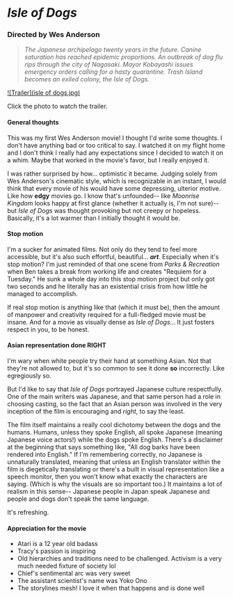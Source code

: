 # _Isle of Dogs_
### Directed by Wes Anderson

> _The Japanese archipelago twenty years in the future. Canine saturation has reached epidemic proportions. An outbreak of dog flu rips through the city of Nagasaki. Mayor Kobayashi issues emergency orders calling for a hasty quarantine. Trash Island becomes an exiled colony, the Isle of Dogs._

[![Trailer](isle of dogs.jpg)](http://www.youtube.com/watch?v=dt__kig8PVU)


Click the photo to watch the trailer.

#### General thoughts

This was my first Wes Anderson movie! I thought I'd write some thoughts. I don't have anything bad or too critical to say. I watched it on my flight home and I don't think I really had any expectations since I decided to watch it on a whim. Maybe that worked in the movie's favor, but I really enjoyed it. 

I was rather surprised by how... optimistic it became. Judging solely from Wes Anderson's cinematic style, which is recognizable in an instant, I would think that every movie of his would have some depressing, ulterior motive. Like how **edgy** movies go. I know that's unfounded-- like _Moonrise Kingdom_ looks happy at first glance (whether it actually is, I'm not sure)-- but _Isle of Dogs_ was thought provoking but not creepy or hopeless. Basically, it's a lot warmer than I initially thought it would be.

#### Stop motion

I'm a sucker for animated films. Not only do they tend to feel more accessible, but it's also such effortful, beautiful... ***art***. Especially when it's stop motion? I'm just reminded of that one scene from _Parks & Recreation_ when Ben takes a break from working life and creates "Requiem for a Tuesday." He sunk a whole day into this stop motion project but only got two seconds and he literally has an existential crisis from how little he managed to accomplish.

If real stop motion is anything like that (which it must be), then the amount of manpower and creativity required for a full-fledged movie must be insane. And for a movie as visually dense as _Isle of Dogs_... It just fosters respect in you, to be honest.

#### Asian representation done RIGHT

I'm wary when white people try their hand at something Asian. Not that they're not allowed to, but it's so common to see it done **so** incorrectly. Like egregiously so.

But I'd like to say that _Isle of Dogs_ portrayed Japanese culture respectfully. One of the main writers was Japanese, and that same person had a role in choosing casting, so the fact that an Asian person was involved in the very inception of the film is encouraging and _right_, to say the least.

The film itself maintains a really cool dichotomy between the dogs and the humans. Humans, unless they spoke English, all spoke Japanese (meaning Japanese voice actors!) while the dogs spoke English. There's a disclaimer at the beginning that says something like, "All dog barks have been rendered into English." If I'm remembering correctly, no Japanese is unnaturally translated, meaning that unless an English translator within the film is diegetically translating or there's a built in visual representation like a speech monitor, then you won't know what exactly the characters are saying. (Which is why the visuals are so important too.) It maintains a lot of realism in this sense-- Japanese people in Japan speak Japanese and people and dogs don't speak the same language.

It's refreshing.

#### Appreciation for the movie

* Atari is a 12 year old badass
* Tracy's passion is inspiring
* Old hierarchies and traditions need to be challenged. Activism is a very much needed fixture of society lol
* Chief's sentimental arc was very sweet
* The assistant scientist's name was Yoko Ono
* The storylines mesh! I love it when that happens and is done well
